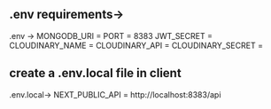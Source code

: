 ## .env requirements-> 
.env ->
MONGODB_URI = 
PORT = 8383
JWT_SECRET = 
CLOUDINARY_NAME = 
CLOUDINARY_API = 
CLOUDINARY_SECRET = 

## create a .env.local file in client
.env.local->
NEXT_PUBLIC_API = http://localhost:8383/api
